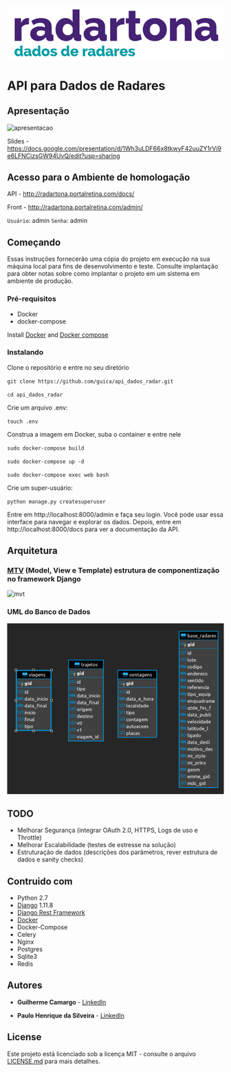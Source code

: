 
![radartona](https://github.com/guica/api_dados_radar/blob/master/media/admin-interface/logo/75125107_2420153768241552_3174633533629005824_o.png?raw=true)
# API para Dados de Radares

## Apresentação

![apresentacao](https://github.com/guica/api_dados_radar/blob/master/media/Swagger-UI.gif)

Slides - https://docs.google.com/presentation/d/1Wh3uLDF66x8tkwyF42uuZY1rVi9e6LFNCizsGW94UvQ/edit?usp=sharing

## Acesso para o Ambiente de homologação

API - http://radartona.portalretina.com/docs/

Front - http://radartona.portalretina.com/admin/

`Usuário`: admin
`Senha`: admin

## Começando

Essas instruções fornecerão uma cópia do projeto em execução na sua máquina local para fins de desenvolvimento e teste. Consulte implantação para obter notas sobre como implantar o projeto em um sistema em ambiente de produção.

### Pré-requisitos

-   Docker
-   docker-compose

Install  [Docker](https://docs.docker.com/engine/installation/)  and  [Docker compose](https://docs.docker.com/compose/install/)

### Instalando
Clone o repositório e entre no seu diretório

`git clone https://github.com/guica/api_dados_radar.git`

`cd api_dados_radar`

Crie um arquivo .env:

`touch .env`

Construa a imagem em Docker, suba o container e entre nele

`sudo docker-compose build`

`sudo docker-compose up -d`

`sudo docker-compose exec web bash`

Crie um super-usuário:

`python manage.py createsuperuser`

Entre em http://localhost:8000/admin e faça seu login. Você pode usar essa interface para navegar e explorar os dados. Depois, entre em http://localhost:8000/docs para ver a documentação da API. 

## Arquitetura

### [MTV](https://towardsdatascience.com/working-structure-of-django-mtv-architecture-a741c8c64082) (Model, View e Template) estrutura de componentização no framework Django
![mvt](https://miro.medium.com/max/1200/0*8ZFh-CsrMi7bQG0O.jpg)

### UML do Banco de Dados
![apresentacao](https://github.com/guica/api_dados_radar/blob/master/media/uml.png)


## TODO

- Melhorar Segurança (integrar OAuth 2.0, HTTPS, Logs de uso e Throttle)
- Melhorar Escalabilidade (testes de estresse na solução)
- Estruturação de dados (descrições dos parâmetros, rever estrutura de dados e sanity checks)

## Contruido com

* Python 2.7
* [Django](https://www.djangoproject.com/) 1.11.8
* [Django Rest Framework](https://www.django-rest-framework.org/)
* [Docker](https://www.docker.com/)
* Docker-Compose
* Celery
* Nginx
* Postgres
* Sqlite3
* Redis

## Autores

* **Guilherme Camargo**  - [LinkedIn](https://www.linkedin.com/in/guilherme-camargo-82029b142/)

* **Paulo Henrique da Silveira** - [LinkedIn](https://www.linkedin.com/in/phsilveira/)

## License

Este projeto está licenciado sob a licença MIT - consulte o arquivo [LICENSE.md](LICENSE.md) para mais detalhes.
